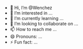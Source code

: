 - 👋 Hi, I’m @Wenchez
- 👀 I’m interested in ...
- 🌱 I’m currently learning ...
- 💞️ I’m looking to collaborate on ...
- 📫 How to reach me ...
- 😄 Pronouns: ...
- ⚡ Fun fact: ...

<!---
Wenchez/Wenchez is a ✨ special ✨ repository because its `README.md` (this file) appears on your GitHub profile.
You can click the Preview link to take a look at your changes.
--->
